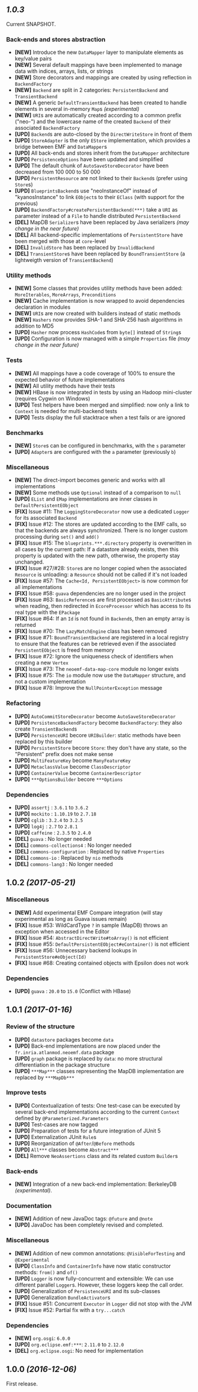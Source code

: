 ## *1.0.3*

Current SNAPSHOT.

### Back-ends and stores abstraction
- __[NEW]__ Introduce the new `DataMapper` layer to manipulate elements as key/value pairs
- __[NEW]__ Several default mappings have been implemented to manage data with indices, arrays, lists, or strings
- __[NEW]__ Store decorators and mappings are created by using reflection in `BackendFactory`
- __[NEW]__ `Backend` are split in 2 categories: `PersistentBackend` and `TransientBackend`
- __[NEW]__ A generic `DefaultTransientBackend` has been created to handle elements in several in-memory `Map`s _(experimental)_
- __[NEW]__ `URI`s are automatically created according to a common prefix ("neo-") and the lowercase name of the created `Backend` of their associated `BackendFactory`
- __[UPD]__ `Backend`s are auto-closed by the `DirectWriteStore` in front of them
- __[UPD]__ `StoreAdapter` is the only `EStore` implementation, which provides a bridge between EMF and `DataMapper`s
- __[UPD]__ All back-ends and stores inherit from the `DataMapper` architecture
- __[UPD]__ `PersistenceOptions` have been updated and simplified
- __[UPD]__ The default chunk of `AutoSaveStoreDecorator` have been decreased from 100 000 to 50 000
- __[UPD]__ `PersistentResource` are not linked to their `Backend`s (prefer using `Store`s)
- __[UPD]__ `BlueprintsBackend`s use "neoInstanceOf" instead of "kyanosInstance" to link `EObject`s to their `EClass` (with support for the previous)
- __[UPD]__ `BackendFactory#createPersistentBackend(***)` take a `URI` as parameter instead of a `File` to handle distributed `PersistentBackend`
- __[DEL]__ MapDB `Serializer`s have been replaced by Java serializers _(may change in the near future)_
- __[DEL]__ All backend-specific implementations of `PersistentStore` have been merged with those at `core`-level
- __[DEL]__ `InvalidStore` has been replaced by `InvalidBackend`
- __[DEL]__ `TransientStore`s have been replaced by `BoundTransientStore` (a lightweigth version of `TransientBackend`)

### Utility methods
- __[NEW]__ Some classes that provides utility methods have been added: `MoreIterables`, `MoreArrays`, `Preconditions`
- __[NEW]__ Cache implementation is now wrapped to avoid dependencies declaration in modules
- __[NEW]__ `URI`s are now created with builders instead of static methods
- __[NEW]__ `Hashers` now provides SHA-1 and SHA-256 hash algorithms in addition to MD5
- __[UPD]__ `Hasher` now process `HashCode`s from `byte[]` instead of `String`s
- __[UPD]__ Configuration is now managed with a simple `Properties` file _(may change in the near future)_

### Tests
- __[NEW]__ All mappings have a code coverage of 100% to ensure the expected behavior of future implementations
- __[NEW]__ All utility methods have their tests
- __[NEW]__ HBase is now integrated in tests by using an Hadoop mini-cluster (requires Cygwin on Windows)
- __[UPD]__ Test helpers have been merged and simplified: now only a link to `Context` is needed for multi-backend tests
- __[UPD]__ Tests display the full stacktrace when a test fails or are ignored

### Benchmarks
- __[NEW]__ `Store`s can be configured in benchmarks, with the `s` parameter
- __[UPD]__ `Adapter`s are configured with the `a` parameter (previously `b`)

### Miscellaneous
- __[NEW]__ The direct-import becomes generic and works with all implementations
- __[NEW]__ Some methods use `Optional` instead of a comparison to `null`
- __[UPD]__ `EList` and `EMap` implementations are inner classes in `DefaultPersistentEObject`
- __[FIX]__ Issue #11: The `LoggingStoreDecorator` now use a dedicated `Logger` for its associated `Backend`
- __[FIX]__ Issue #12: The stores are updated according to the EMF calls, so that the backends are always synchronized. 
There is no longer custom processing during `set()` and `add()`
- __[FIX]__ Issue #15: The `blueprints.***.directory` property is overwritten in all cases by the current path: If a 
datastore already exists, then this property is updated with the new path, otherwise, the property stay unchanged.
- __[FIX]__ Issue #27/#28: `Store`s are no longer copied when the associated `Resource` is unloading: a `Resource` 
should not be called if it's not loaded
- __[FIX]__ Issue #57: The `Cache<Id, PersistentEObject>` is now common for all implementations
- __[FIX]__ Issue #58: `guava` dependencies are no longer used in the project
- __[FIX]__ Issue #63: `BasicReference`s are first processed as `BasicAttribute`s when reading, then redirected in 
`EcoreProcessor` which has access to its real type with the `EPackage`
- __[FIX]__ Issue #64: If an `Id` is not found in `Backend`s, then an empty array is returned
- __[FIX]__ Issue #70: The `LazyMatchEngine` class has been removed
- __[FIX]__ Issue #71: `BoundTransientBackend` are registered in a local registry to ensure that the features can be 
retrieved even if the associated `PersistentEObject` is freed from memory
- __[FIX]__ Issue #72: Ignore the uniqueness check of identifiers when creating a new `Vertex`
- __[FIX]__ Issue #73: The `neoemf-data-map-core` module no longer exists
- __[FIX]__ Issue #75: The `io` module now use the `DataMapper` structure, and not a custom implementation
- __[FIX]__ Issue #78: Improve the `NullPointerException` message

### Refactoring
- __[UPD]__ `AutoCommitStoreDecorator` become `AutoSaveStoreDecorator`
- __[UPD]__ `PersistenceBackendFactory` become `BackendFactory`: they also create `TransientBackend`s
- __[UPD]__ `PersistenceURI` becore `URIBuilder`: static methods have been replaced by this builder
- __[UPD]__ `PersistentStore` becore `Store`: they don't have any state, so the "Persistent" prefix does not make sense
- __[UPD]__ `MultiFeatureKey` become `ManyFeatureKey`
- __[UPD]__ `MetaclassValue` become `ClassDescriptor`
- __[UPD]__ `ContainerValue` become `ContainerDescriptor`
- __[UPD]__ `***OptionsBuilder` becore `***Options`

### Dependencies
- __[UPD]__ `assertj` : `3.6.1` to `3.6.2`
- __[UPD]__ `mockito` : `1.10.19` to `2.7.18`
- __[UPD]__ `cglib` : `3.2.4` to `3.2.5`
- __[UPD]__ `log4j` : `2.7` to `2.8.1`
- __[UPD]__ `caffeine` : `2.3.5` to `2.4.0`
- __[DEL]__ `guava` : No longer needed
- __[DEL]__ `commons-collections4` : No longer needed
- __[DEL]__ `commons-configuration` : Replaced by native `Properties`
- __[DEL]__ `commons-io` : Replaced by `nio` methods
- __[DEL]__ `commons-lang3` : No longer needed


## 1.0.2 _(2017-05-21)_

### Miscellaneous
- __[NEW]__ Add experimental EMF Compare integration (will stay experimental as long as Guava issues remain)
- __[FIX]__ Issue #53: WildCardType `?` in sample (MapDB) throws an exception when accessed in the Editor
- __[FIX]__ Issue #54: `AbstractDirectWrite#toArray()` is not efficient
- __[FIX]__ Issue #55: `DefaultPersistentEObject#eContainer()` is not efficient
- __[FIX]__ Issue #56: Unnecessary backend lookups in `PersistentStore#eObject(Id)`
- __[FIX]__ Issue #68: Creating contained objects with Epsilon does not work

### Dependencies
- __[UPD]__ `guava` : `20.0` to `15.0` (Conflict with HBase)


## 1.0.1 _(2017-01-16)_

### Review of the structure
- __[UPD]__ `datastore` packages become `data`
- __[UPD]__ Back-end implementations are now placed under the `fr.inria.atlanmod.neoemf.data` package
- __[UPD]__ `graph` package is replaced by `data`: no more structural differentiation in the package structure
- __[UPD]__ `***Map***` classes representing the MapDB implementation are replaced by `***MapDb***`

### Improve tests
- __[UPD]__ Contextualization of tests: One test-case can be executed by several back-end implementations according to
  the current `Context` defined by `@Parameterized.Parameters`
- __[UPD]__ Test-cases are now tagged
- __[UPD]__ Preparation of tests for a future integration of JUnit 5
- __[UPD]__ Externalization JUnit `Rule`s
- __[UPD]__ Reorganization of `@After`/`@Before` methods
- __[UPD]__ `All***` classes become `Abstract***`
- __[DEL]__ Remove `NeoAssertions` class and its related custom `Builder`s

### Back-ends
- __[NEW]__ Integration of a new back-end implementation: BerkeleyDB *(experimental)*.

### Documentation
- __[NEW]__ Addition of new JavaDoc tags: `@future` and `@note`
- __[UPD]__ JavaDoc has been completely revised and completed.

### Miscellaneous
- __[NEW]__ Addition of new common annotations: `@VisibleForTesting` and `@Experimental`
- __[UPD]__ `ClassInfo` and `ContainerInfo` have now static constructor methods: `from()` and `of()`
- __[UPD]__ `Logger` is now fully-concurrent and extensible: We can use different parallel `Logger`s. However, these loggers keep the call order.
- __[UPD]__ Generalization of `PersistenceURI` and its sub-classes
- __[UPD]__ Generalization `BundleActivator`s
- __[FIX]__ Issue #51: Concurrent `Executor` in `Logger` did not stop with the JVM
- __[FIX]__ Issue #52: Partial fix with a `try...catch`

### Dependencies
- __[NEW]__ `org.osgi`: `6.0.0`
- __[UPD]__ `org.eclipse.emf:***`: `2.11.0` to `2.12.0`
- __[DEL]__ `org.eclipse.osgi`: No need for implementation


## 1.0.0 _(2016-12-06)_

First release.
